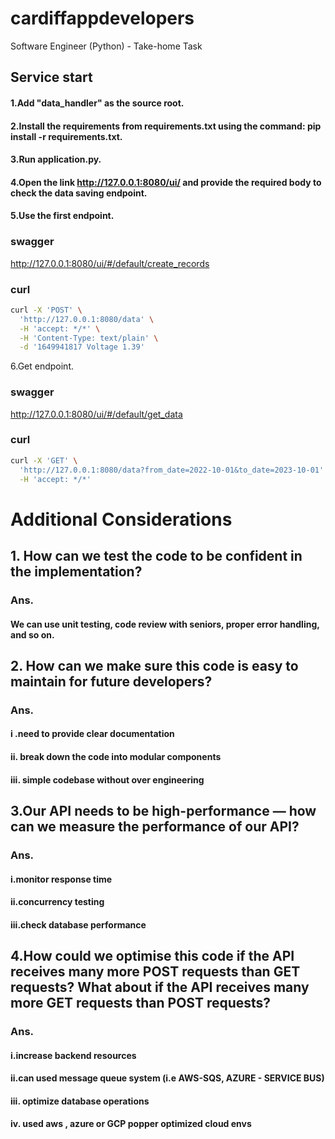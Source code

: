 # cardiffappdevelopers
Software Engineer (Python) - Take-home Task

## Service start

#### 1.Add "data_handler" as the source root.

#### 2.Install the requirements from requirements.txt using the command: pip install -r requirements.txt.

#### 3.Run application.py.

#### 4.Open the link http://127.0.0.1:8080/ui/ and provide the required body to check the data saving endpoint.

#### 5.Use the first endpoint.
### swagger
http://127.0.0.1:8080/ui/#/default/create_records
### curl
```bash
curl -X 'POST' \
  'http://127.0.0.1:8080/data' \
  -H 'accept: */*' \
  -H 'Content-Type: text/plain' \
  -d '1649941817 Voltage 1.39'

  ```
6.Get endpoint.
### swagger
http://127.0.0.1:8080/ui/#/default/get_data

### curl
```bash
curl -X 'GET' \
  'http://127.0.0.1:8080/data?from_date=2022-10-01&to_date=2023-10-01' \
  -H 'accept: */*'
```
# Additional Considerations
## 1. How can we test the code to be confident in the implementation?
### Ans.
#### We can use unit testing, code review with seniors, proper error handling, and so on.

## 2. How can we make sure this code is easy to maintain for future developers?
### Ans.
#### i .need to provide clear documentation 
#### ii. break down the code into modular components
#### iii. simple codebase without over engineering

## 3.Our API needs to be high-performance — how can we measure the performance of our API?
### Ans.
#### i.monitor response time 
#### ii.concurrency testing
#### iii.check database performance

## 4.How could we optimise this code if the API receives many more POST requests than GET requests? What about if the API receives many more GET requests than POST requests?
### Ans.
#### i.increase backend resources
#### ii.can used message queue system (i.e AWS-SQS, AZURE - SERVICE BUS)
#### iii. optimize database operations
#### iv. used aws , azure or GCP popper optimized cloud envs

